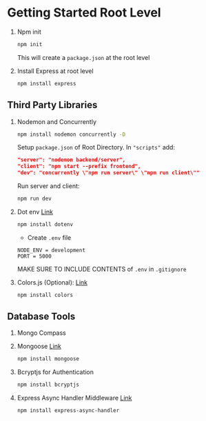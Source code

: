 # Getting Started Root Level

1. Npm init

   ```bash
   npm init
   ```

   This will create a `package.json` at the root level

2. Install Express at root level

   ```bash
   npm install express
   ```

## Third Party Libraries

1. Nodemon and Concurrently

   ```bash
   npm install nodemon concurrently -D
   ```

   Setup `package.json` of Root Directory. In `"scripts"` add:

   ```json
   "server": "nodemon backend/server",
   "client": "npm start --prefix frontend",
   "dev": "concurrently \"npm run server\" \"npm run client\""
   ```

   Run server and client:

   ```bash
   npm run dev
   ```

2. Dot env [Link](https://www.npmjs.com/package/dotenv)

   ```bash
   npm install dotenv
   ```

   - Create `.env` file

   ```env
   NODE_ENV = development
   PORT = 5000
   ```

   MAKE SURE TO INCLUDE CONTENTS of `.env` in `.gitignore`

3. Colors.js (Optional): [Link](https://www.npmjs.com/package/colors)

   ```bash
   npm install colors
   ```

## Database Tools

1. Mongo Compass

2. Mongoose [Link](https://mongoosejs.com/)

   ```bash
   npm install mongoose
   ```

3. Bcryptjs for Authentication

   ```bash
   npm install bcryptjs
   ```

4. Express Async Handler Middleware [Link](https://www.npmjs.com/package/express-async-handler)

   ```bash
   npm install express-async-handler
   ```
